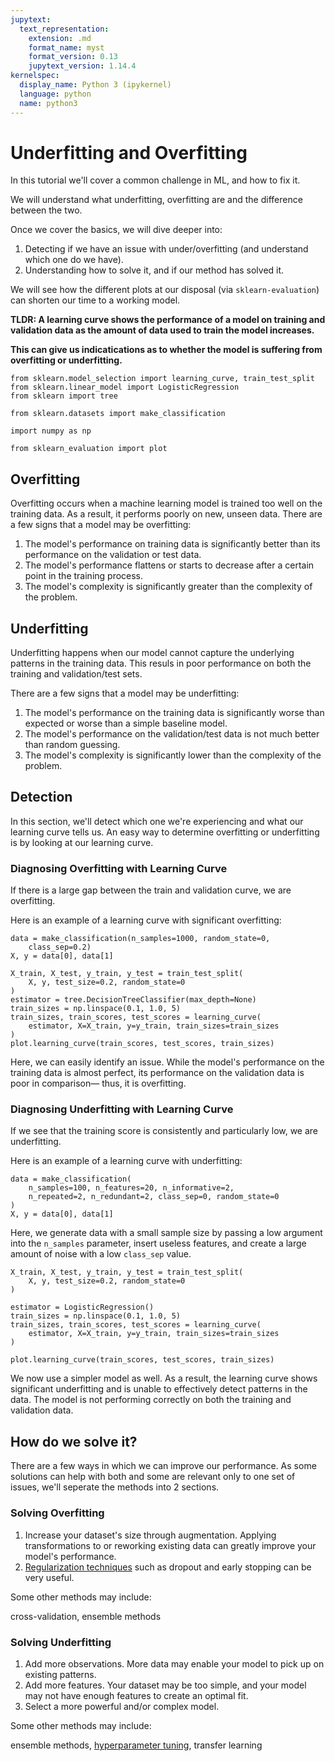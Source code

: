 ```yaml
---
jupytext:
  text_representation:
    extension: .md
    format_name: myst
    format_version: 0.13
    jupytext_version: 1.14.4
kernelspec:
  display_name: Python 3 (ipykernel)
  language: python
  name: python3
---
```


# Underfitting and Overfitting

In this tutorial we'll cover a common challenge in ML, and how to fix it.

We will understand what underfitting, overfitting are and the difference between the two. 

Once we cover the basics, we will dive deeper into:
1. Detecting if we have an issue with under/overfitting (and understand which one do we have).
2. Understanding how to solve it, and if our method has solved it.

We will see how the different plots at our disposal (via `sklearn-evaluation`) can shorten our time to a working model.

**TLDR: A learning curve shows the performance of a model on training and validation data as the amount of data used to train the model increases.** 


**This can give us indicatications as to whether the model is suffering from overfitting or underfitting.**


```{code-cell} ipython3
from sklearn.model_selection import learning_curve, train_test_split
from sklearn.linear_model import LogisticRegression
from sklearn import tree

from sklearn.datasets import make_classification

import numpy as np

from sklearn_evaluation import plot
```

## Overfitting

Overfitting occurs when a machine learning model is trained too well on the training data.
As a result, it performs poorly on new, unseen data. There are a few signs that a model may be overfitting:
1. The model's performance on training data is significantly better than its performance on the validation or test data.
2. The model's performance flattens or starts to decrease after a certain point in the training process.
3. The model's complexity is significantly greater than the complexity of the problem.

## Underfitting

Underfitting happens when our model cannot capture the underlying patterns in the training data.
This resuls in poor performance on both the training and validation/test sets. 

There are a few signs that a model may be underfitting:
1. The model's performance on the training data is significantly worse than expected or worse than a simple baseline model.
2. The model's performance on the validation/test data is not much better than random guessing.
3. The model's complexity is significantly lower than the complexity of the problem.


## Detection

In this section, we'll detect which one we're experiencing and what our learning curve tells us. An easy way to determine overfitting or underfitting is by looking at our learning curve. 

### Diagnosing Overfitting with Learning Curve

If there is a large gap between the train and validation curve, we are overfitting.

Here is an example of a learning curve with significant overfitting:

```{code-cell} ipython3
data = make_classification(n_samples=1000, random_state=0,
    class_sep=0.2)
X, y = data[0], data[1]
```

```{code-cell} ipython3
X_train, X_test, y_train, y_test = train_test_split(
    X, y, test_size=0.2, random_state=0
)
estimator = tree.DecisionTreeClassifier(max_depth=None)
train_sizes = np.linspace(0.1, 1.0, 5)
train_sizes, train_scores, test_scores = learning_curve(
    estimator, X=X_train, y=y_train, train_sizes=train_sizes
)
plot.learning_curve(train_scores, test_scores, train_sizes)
```

Here, we can easily identify an issue. While the model's performance on the training data is almost perfect, its performance on the validation data is poor in comparison— thus, it is overfitting.

### Diagnosing Underfitting with Learning Curve

If we see that the training score is consistently and particularly low, we are underfitting.

Here is an example of a learning curve with underfitting:

```{code-cell} ipython3
data = make_classification(
    n_samples=100, n_features=20, n_informative=2,
    n_repeated=2, n_redundant=2, class_sep=0, random_state=0
)
X, y = data[0], data[1]
```

Here, we generate data with a small sample size by passing a low argument into the `n_samples` parameter, insert useless features, and create a large amount of noise with a low `class_sep` value. 


```{code-cell} ipython3
X_train, X_test, y_train, y_test = train_test_split(
    X, y, test_size=0.2, random_state=0
)

estimator = LogisticRegression()
train_sizes = np.linspace(0.1, 1.0, 5)
train_sizes, train_scores, test_scores = learning_curve(
    estimator, X=X_train, y=y_train, train_sizes=train_sizes
)

plot.learning_curve(train_scores, test_scores, train_sizes)
```

We now use a simpler model as well. As a result, the learning curve shows significant underfitting and is unable to effectively detect patterns in the data. The model is not performing correctly on both the training and validation data.

## How do we solve it?

There are a few ways in which we can improve our performance. As some solutions can help with both and some are relevant only to one set of issues, we'll seperate the methods into 2 sections.

### Solving Overfitting

1) Increase your dataset's size through augmentation. Applying transformations to or reworking existing data can greatly improve your model's performance.
2) [Regularization techniques](https://cmci.colorado.edu/classes/INFO-4604/files/slides-6_regularization.pdf) such as dropout and early stopping can be very useful.

Some other methods may include:

cross-validation, ensemble methods

### Solving Underfitting

1) Add more observations. More data may enable your model to pick up on existing patterns.
2) Add more features. Your dataset may be too simple, and your model may not have enough features to create an optimal fit.
3) Select a more powerful and/or complex model.

Some other methods may include:

ensemble methods, [hyperparameter tuning](https://guides.lib.purdue.edu/d-velop/ml-dl/automl1), transfer learning
